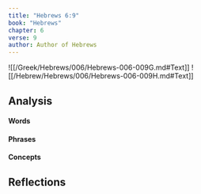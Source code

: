 ```yaml
---
title: "Hebrews 6:9"
book: "Hebrews"
chapter: 6
verse: 9
author: Author of Hebrews
---
```

![[/Greek/Hebrews/006/Hebrews-006-009G.md#Text]]
![[/Hebrew/Hebrews/006/Hebrews-006-009H.md#Text]]

## Analysis

#### Words

#### Phrases

#### Concepts

## Reflections
